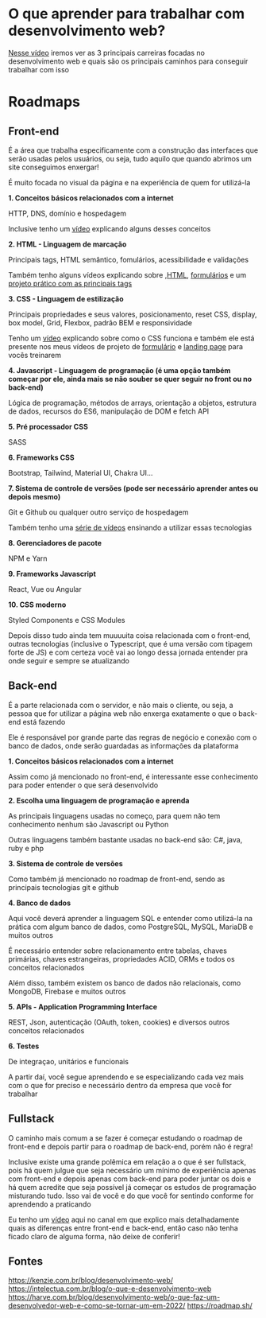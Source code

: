 # O que aprender para trabalhar com desenvolvimento web?

[Nesse vídeo](https://youtu.be/01bCZPpSQxY) iremos ver as 3 principais carreiras focadas no desenvolvimento web e quais são os principais caminhos para conseguir trabalhar com isso

# Roadmaps

## Front-end

É a área que trabalha especificamente com a construção das interfaces que serão usadas pelos usuários, ou seja, tudo aquilo que quando abrimos um site conseguimos enxergar!

É muito focada no visual da página e na experiência de quem for utilizá-la

**1. Conceitos básicos relacionados com a internet**

HTTP, DNS, domínio e hospedagem 

Inclusive tenho um [vídeo](https://www.youtube.com/watch?v=7ZC3_QwKo5Q) explicando alguns desses conceitos

**2. HTML - Linguagem de marcação**

Principais tags, HTML semântico, fomulários, acessibilidade e validações 

Também tenho alguns vídeos explicando sobre ,[HTML](https://www.youtube.com/watch?v=3oSIqIqzN3M), [formulários](https://www.youtube.com/watch?v=wwqOJ2o84S4) e um [projeto prático com as principais tags](https://www.youtube.com/watch?v=llF6vD-RljE)

**3. CSS - Linguagem de estilização**

Principais propriedades e seus valores, posicionamento, reset CSS, display, box model, Grid, Flexbox, padrão BEM e responsividade

Tenho um [vídeo](https://www.youtube.com/watch?v=LWU2OR19ZG4) explicando sobre como o CSS funciona e também ele está presente nos meus vídeos de projeto de [formulário](https://www.youtube.com/watch?v=wwqOJ2o84S4) e [landing page](https://www.youtube.com/watch?v=llF6vD-RljE) para vocês treinarem

**4. Javascript - Linguagem de programação (é uma opção também começar por ele, ainda mais se não souber se quer seguir no front ou no back-end)**

Lógica de programação, métodos de arrays, orientação a objetos, estrutura de dados, recursos do ES6, manipulação de DOM e fetch API  

**5. Pré processador CSS**

SASS

**6. Frameworks CSS**

Bootstrap, Tailwind, Material UI, Chakra UI...

**7. Sistema de controle de versões (pode ser necessário aprender antes ou depois mesmo)**

Git e Github ou qualquer outro serviço de hospedagem

Também tenho uma [série de vídeos](https://www.youtube.com/watch?v=UBAX-13g8OM&list=PLhkO7OMKgT_rqwGYldqcFxyN4yjFgmDh8) ensinando a utilizar essas tecnologias

**8. Gerenciadores de pacote**

NPM e Yarn

**9. Frameworks Javascript**

React, Vue ou Angular

**10. CSS moderno**

Styled Components e CSS Modules

Depois disso tudo ainda tem muuuuita coisa relacionada com o front-end, outras tecnologias (inclusive o Typescript, que é uma versão com tipagem forte de JS) e com certeza você vai ao longo dessa jornada entender pra onde seguir e sempre se atualizando

## Back-end

É a parte relacionada com o servidor, e não mais o cliente, ou seja, a pessoa que for utilizar a página web não enxerga exatamente o que o back-end está fazendo

Ele é responsável por grande parte das regras de negócio e conexão com o banco de dados, onde serão guardadas as informações da plataforma

**1. Conceitos básicos relacionados com a internet**

Assim como já mencionado no front-end, é interessante esse conhecimento para poder entender o que será desenvolvido

**2. Escolha uma linguagem de programação e aprenda**

As principais linguagens usadas no começo, para quem não tem conhecimento nenhum são Javascript ou Python

Outras linguagens também bastante usadas no back-end são: C#, java, ruby e php

**3. Sistema de controle de versões**

Como também já mencionado no roadmap de front-end, sendo as principais tecnologias git e github

**4. Banco de dados**

Aqui você deverá aprender a linguagem SQL e entender como utilizá-la na prática com algum banco de dados, como PostgreSQL, MySQL, MariaDB e muitos outros

É necessário entender sobre relacionamento entre tabelas, chaves primárias, chaves estrangeiras, propriedades ACID, ORMs e todos os conceitos relacionados

Além disso, também existem os banco de dados não relacionais, como MongoDB, Firebase e muitos outros

**5. APIs - Application Programming Interface**

REST, Json, autenticação (OAuth, token, cookies) e diversos outros conceitos relacionados

**6. Testes**

De integraçao, unitários e funcionais

A partir daí, você segue aprendendo e se especializando cada vez mais com o que for preciso e necessário dentro da empresa que você for trabalhar


## Fullstack

O caminho mais comum a se fazer é começar estudando o roadmap de front-end e depois partir para o roadmap de back-end, porém não é regra!

Inclusive existe uma grande polêmica em relação a o que é ser fullstack, pois há quem julgue que seja necessário um mínimo de experiência apenas com front-end e depois apenas com back-end para poder juntar os dois e há quem acredite que seja possível já começar os estudos de programação misturando tudo. Isso vai de você e do que você for sentindo conforme for aprendendo a praticando

Eu tenho um [vídeo](https://www.youtube.com/watch?v=Em0R3csNMVE) aqui no canal em que explico mais detalhadamente quais as diferenças entre front-end e back-end, então caso não tenha ficado claro de alguma forma, não deixe de conferir!

## Fontes

https://kenzie.com.br/blog/desenvolvimento-web/
https://intelectua.com.br/blog/o-que-e-desenvolvimento-web
https://harve.com.br/blog/desenvolvimento-web/o-que-faz-um-desenvolvedor-web-e-como-se-tornar-um-em-2022/
https://roadmap.sh/
